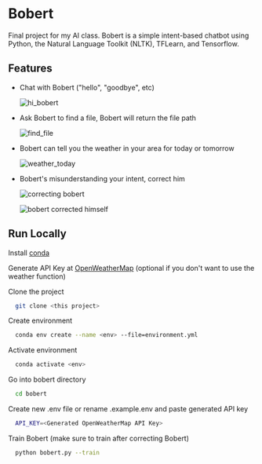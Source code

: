 
# Bobert

Final project for my AI class. Bobert is a simple intent-based chatbot using Python, the Natural Language Toolkit (NLTK), TFLearn, and Tensorflow.
## Features

- Chat with Bobert ("hello", "goodbye", etc)

  ![hi_bobert](https://github.com/justbautista/file_sync/assets/65434552/a5c66be1-b899-4b0b-8ecb-610255d75d5c)
- Ask Bobert to find a file, Bobert will return the file path

  ![find_file](https://github.com/justbautista/file_sync/assets/65434552/3eb2efd7-c6f2-49e7-8e32-bbf396350dd4)
- Bobert can tell you the weather in your area for today or tomorrow

  ![weather_today](https://github.com/justbautista/file_sync/assets/65434552/b16a2e7f-d79b-4b28-981f-219c81bbbff8)
- Bobert's misunderstanding your intent, correct him

  ![correcting bobert](https://github.com/justbautista/file_sync/assets/65434552/38ab476e-ec8e-4c96-b80a-7d3aa66dc3d5)
  
  ![bobert corrected himself](https://github.com/justbautista/file_sync/assets/65434552/b9a2ba3b-045f-4f68-bb75-138b128a782d)



## Run Locally

Install [conda](https://conda.io/projects/conda/en/latest/user-guide/install/index.html)

Generate API Key at [OpenWeatherMap](https://openweathermap.org/api) (optional if you don't want to use the weather function)

Clone the project

```bash
  git clone <this project>
```

Create environment

```bash
  conda env create --name <env> --file=environment.yml
```

Activate environment

```bash
  conda activate <env>
```

Go into bobert directory

```bash
  cd bobert
```

Create new .env file or rename .example.env and paste generated API key

```bash
  API_KEY=<Generated OpenWeatherMap API Key>
```

Train Bobert (make sure to train after correcting Bobert)

```bash
  python bobert.py --train
```

